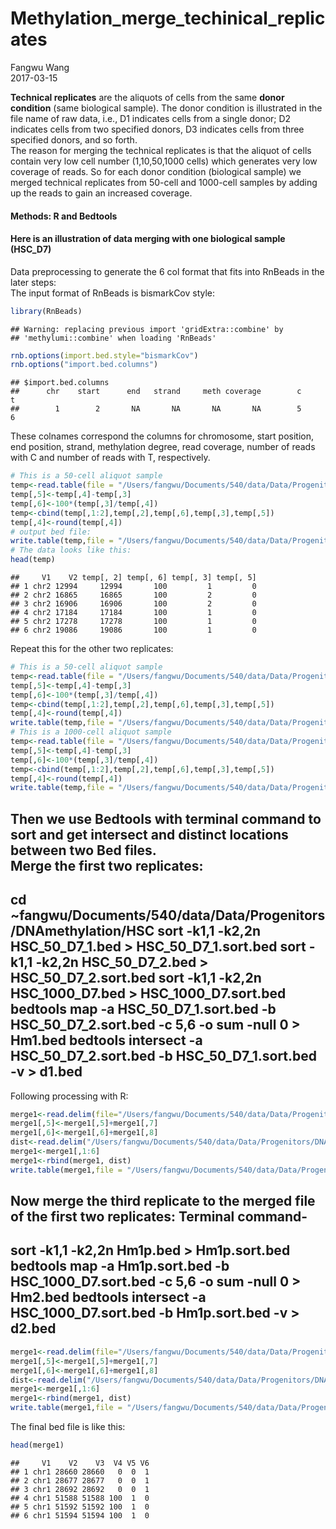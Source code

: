 # Methylation_merge_techinical_replicates
Fangwu Wang  
2017-03-15  

**Technical replicates** are the aliquots of cells from the same **donor condition** (same biological sample). The donor condition is illustrated in the file name of raw data, i.e., D1 indicates cells from a single donor; D2 indicates cells from two specified donors, D3 indicates cells from three specified donors, and so forth.  
The reason for merging the technical replicates is that the aliquot of cells contain very low cell number (1,10,50,1000 cells) which generates very low coverage of reads. So for each donor condition (biological sample) we merged technical replicates from 50-cell and 1000-cell samples by adding up the reads to gain an increased coverage. 
#### Methods: R and Bedtools  
#### Here is an illustration of data merging with one biological sample (HSC_D7)  
Data preprocessing to generate the 6 col format that fits into RnBeads in the later steps:  
The input format of RnBeads is bismarkCov style:


```r
library(RnBeads)
```

```
## Warning: replacing previous import 'gridExtra::combine' by
## 'methylumi::combine' when loading 'RnBeads'
```

```r
rnb.options(import.bed.style="bismarkCov")
rnb.options("import.bed.columns")
```

```
## $import.bed.columns
##      chr    start      end   strand     meth coverage        c        t 
##        1        2       NA       NA       NA       NA        5        6
```
These colnames correspond the columns for chromosome, start position, end position, strand, methylation degree, read coverage, number of reads with C and number of reads with T, respectively.  


```r
# This is a 50-cell aliquot sample
temp<-read.table(file = "/Users/fangwu/Documents/540/data/Data/Progenitors/DNAmethylation/HSC/HSC_50_D7_1_R1.aln.dedup.filt.CpG_report_filt.min")
temp[,5]<-temp[,4]-temp[,3]
temp[,6]<-100*(temp[,3]/temp[,4])
temp<-cbind(temp[,1:2],temp[,2],temp[,6],temp[,3],temp[,5])
temp[,4]<-round(temp[,4])
# output bed file:
write.table(temp,file = "/Users/fangwu/Documents/540/data/Data/Progenitors/DNAmethylation/HSC/HSC_50_D7_1.bed",quote = F,sep = "\t",row.names = F,col.names = F)
# The data looks like this:
head(temp)
```

```
##     V1    V2 temp[, 2] temp[, 6] temp[, 3] temp[, 5]
## 1 chr2 12994     12994       100         1         0
## 2 chr2 16865     16865       100         2         0
## 3 chr2 16906     16906       100         2         0
## 4 chr2 17184     17184       100         1         0
## 5 chr2 17278     17278       100         1         0
## 6 chr2 19086     19086       100         1         0
```
Repeat this for the other two replicates:

```r
# This is a 50-cell aliquot sample
temp<-read.table(file = "/Users/fangwu/Documents/540/data/Data/Progenitors/DNAmethylation/HSC/HSC_50_D7_2_R1.aln.dedup.filt.CpG_report_filt.min")
temp[,5]<-temp[,4]-temp[,3]
temp[,6]<-100*(temp[,3]/temp[,4])
temp<-cbind(temp[,1:2],temp[,2],temp[,6],temp[,3],temp[,5])
temp[,4]<-round(temp[,4])
write.table(temp,file = "/Users/fangwu/Documents/540/data/Data/Progenitors/DNAmethylation/HSC/HSC_50_D7_2.bed",quote = F,sep = "\t",row.names = F,col.names = F)
# This is a 1000-cell aliquot sample
temp<-read.table(file = "/Users/fangwu/Documents/540/data/Data/Progenitors/DNAmethylation/HSC/HSC_1000_D7_R1.aln.dedup.filt.CpG_report_filt.min")
temp[,5]<-temp[,4]-temp[,3]
temp[,6]<-100*(temp[,3]/temp[,4])
temp<-cbind(temp[,1:2],temp[,2],temp[,6],temp[,3],temp[,5])
temp[,4]<-round(temp[,4])
write.table(temp,file = "/Users/fangwu/Documents/540/data/Data/Progenitors/DNAmethylation/HSC/HSC_1000_D7.bed",quote = F,sep = "\t",row.names = F,col.names = F)
```

Then we use Bedtools with terminal command to sort and get intersect and distinct locations between two Bed files.  
Merge the first two replicates:
---
cd ~fangwu/Documents/540/data/Data/Progenitors/DNAmethylation/HSC
sort -k1,1 -k2,2n HSC_50_D7_1.bed > HSC_50_D7_1.sort.bed
sort -k1,1 -k2,2n HSC_50_D7_2.bed > HSC_50_D7_2.sort.bed
sort -k1,1 -k2,2n HSC_1000_D7.bed > HSC_1000_D7.sort.bed
bedtools map -a HSC_50_D7_1.sort.bed -b HSC_50_D7_2.sort.bed -c 5,6 -o sum -null 0 > Hm1.bed
bedtools intersect -a HSC_50_D7_2.sort.bed -b HSC_50_D7_1.sort.bed -v > d1.bed
---
Following processing with R:

```r
merge1<-read.delim(file="/Users/fangwu/Documents/540/data/Data/Progenitors/DNAmethylation/HSC/Hm1.bed",header=F,sep="\t")
merge1[,5]<-merge1[,5]+merge1[,7]
merge1[,6]<-merge1[,6]+merge1[,8]
dist<-read.delim("/Users/fangwu/Documents/540/data/Data/Progenitors/DNAmethylation/HSC/d1.bed",header=F,sep="\t")
merge1<-merge1[,1:6]
merge1<-rbind(merge1, dist)
write.table(merge1,file = "/Users/fangwu/Documents/540/data/Data/Progenitors/DNAmethylation/HSC/Hm1p.bed",quote = F,sep = "\t",row.names = F,col.names = F)
```

Now merge the third replicate to the merged file of the first two replicates: 
Terminal command-  
---
sort -k1,1 -k2,2n Hm1p.bed > Hm1p.sort.bed
bedtools map -a Hm1p.sort.bed -b HSC_1000_D7.sort.bed -c 5,6 -o sum -null 0 > Hm2.bed
bedtools intersect -a HSC_1000_D7.sort.bed -b Hm1p.sort.bed -v > d2.bed
---

```r
merge1<-read.delim(file="/Users/fangwu/Documents/540/data/Data/Progenitors/DNAmethylation/HSC/Hm2.bed",header=F,sep="\t")
merge1[,5]<-merge1[,5]+merge1[,7]
merge1[,6]<-merge1[,6]+merge1[,8]
dist<-read.delim("/Users/fangwu/Documents/540/data/Data/Progenitors/DNAmethylation/HSC/d2.bed",header=F,sep="\t")
merge1<-merge1[,1:6]
merge1<-rbind(merge1, dist)
write.table(merge1,file = "/Users/fangwu/Documents/540/data/Data/Progenitors/DNAmethylation/HSC/Hm2p.bed",quote = F,sep = "\t",row.names = F,col.names = F)
```
The final bed file is like this:  

```r
head(merge1)
```

```
##     V1    V2    V3  V4 V5 V6
## 1 chr1 28660 28660   0  0  1
## 2 chr1 28677 28677   0  0  1
## 3 chr1 28692 28692   0  0  1
## 4 chr1 51588 51588 100  1  0
## 5 chr1 51592 51592 100  1  0
## 6 chr1 51594 51594 100  1  0
```

